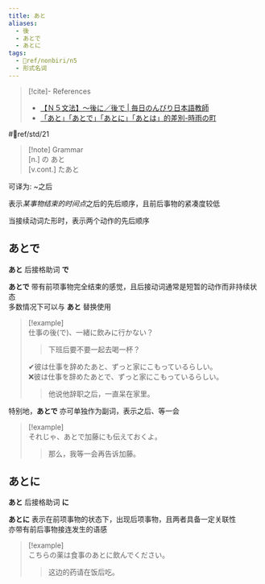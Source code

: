 ```yaml
---
title: あと
aliases:
  - 後
  - あとで
  - あとに
tags:
  - 📖ref/nonbiri/n5
  - 形式名词
---
```

> [!cite]- References  
> - [【Ｎ５文法】～後に／後で | 毎日のんびり日本語教師](https://mainichi-nonbiri.com/grammar/n5-atoni/)  
> - [「あと」「あとで」「あとに」「あとは」的差別-時雨の町](https://www.sigure.tw/learn-japanese/mix/difference/ato-atode-atoni-atoha)  

 #📖ref/std/21  

> [!note] Grammar  
> [n.] の あと  
> [v.cont.] たあと  

可译为: ~之后  

表示*某事物结束的时间点*之后的先后顺序，且前后事物的紧凑度较低  

当接续动词た形时，表示两个动作的先后顺序  

## あとで

**あと** 后接格助词 **で**  

**あとで** 带有前项事物完全结束的感觉，且后接动词通常是短暂的动作而非持续状态  
多数情况下可以与 **あと** 替换使用  

> [!example]  
> 仕事の後(で)、一緒に飲みに行かない？  
> > 下班后要不要一起去喝一杯？  
> 
> ✔彼は仕事を辞めたあと、ずっと家にこもっているらしい。  
> ❌彼は仕事を辞めたあとで、ずっと家にこもっているらしい。  
> > 他说他辞职之后，一直呆在家里。  

特别地，**あとで** 亦可单独作为副词，表示之后、等一会  

> [!example]  
> それじゃ、あとで加藤にも伝えておくよ。  
> > 那么，我等一会再告诉加藤。  

## あとに

**あと** 后接格助词 **に**  

**あとに** 表示在前项事物的状态下，出现后项事物，且两者具备一定关联性  
亦带有前后事物接连发生的语感  

> [!example]  
> こちらの薬は食事のあとに飲んでください。  
> > 这边的药请在饭后吃。  
